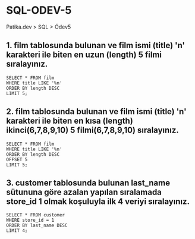 # SQL-ODEV-5
Patika.dev > SQL > Ödev5

## 1. film tablosunda bulunan ve film ismi (title) 'n' karakteri ile biten en uzun (length) 5 filmi sıralayınız.

    SELECT * FROM film
    WHERE title LIKE '%n'
    ORDER BY length DESC
    LIMIT 5;

## 2. film tablosunda bulunan ve film ismi (title) 'n' karakteri ile biten en kısa (length) ikinci(6,7,8,9,10) 5 filmi(6,7,8,9,10) sıralayınız.

    SELECT * FROM film
    WHERE title LIKE '%n'
    ORDER BY length DESC
    OFFSET 5
    LIMIT 5;

## 3. customer tablosunda bulunan last_name sütununa göre azalan yapılan sıralamada store_id 1 olmak koşuluyla ilk 4 veriyi sıralayınız.

    SELECT * FROM customer
    WHERE store_id = 1
    ORDER BY last_name DESC
    LIMIT 4;
